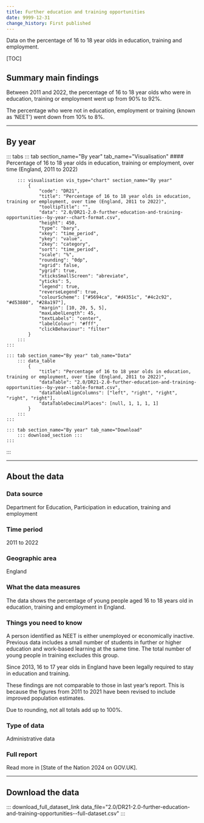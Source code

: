 ```yaml
---
title: Further education and training opportunities
date: 9999-12-31
change_history: First published
---
```


Data on the percentage of 16 to 18 year olds in education, training and employment.

[TOC]

## Summary main findings

Between 2011 and 2022, the percentage of 16 to 18 year olds who were in education, training or employment went up from 90% to 92%.

The percentage who were not in education, employment or training (known as ‘NEET’) went down from 10% to 8%.

---

## By year

::: tabs
    ::: tab section_name="By year" tab_name="Visualisation"
        #### Percentage of 16 to 18 year olds in education, training or employment, over time (England, 2011 to 2022)
        
        ::: visualisation vis_type="chart" section_name="By year"
            {
                "code": "DR21",
                "title": "Percentage of 16 to 18 year olds in education, training or employment, over time (England, 2011 to 2022)",
                "tooltipTitle": "",
                "data": "2.0/DR21-2.0-further-education-and-training-opportunities--by-year--chart-format.csv",
                "height": 450,
                "type": "bary",
                "xkey": "time_period",
                "ykey": "value",
                "zkey": "category",
                "sort": "time_period",
                "scale": "%",
                "rounding": "0dp",
                "xgrid": false,
                "ygrid": true,
                "xticksSmallScreen": "abreviate",
                "yticks": 5,
                "legend": true,
                "reverseLegend": true,
                "colourScheme": ["#5694ca", "#d4351c", "#4c2c92", "#d53880", "#28a197"],
                "margin": [10, 20, 5, 5],
                "maxLabelLength": 45,
                "textLabels": "center",
                "labelColour": "#fff",
                "clickBehaviour": "filter"
            }
        :::
    :::

    ::: tab section_name="By year" tab_name="Data"
        ::: data_table
            {
                "title": "Percentage of 16 to 18 year olds in education, training or employment, over time (England, 2011 to 2022)",
                "dataTable": "2.0/DR21-2.0-further-education-and-training-opportunities--by-year--table-format.csv",
                "dataTableAlignColumns": ["left", "right", "right", "right", "right"],
                "dataTableDecimalPlaces": [null, 1, 1, 1, 1]
            }
        :::
    :::

    ::: tab section_name="By year" tab_name="Download"
        ::: download_section :::
    :::
:::

---

## About the data

### Data source
Department for Education, Participation in education, training and employment

### Time period
2011 to 2022

### Geographic area
England

### What the data measures
The data shows the percentage of young people aged 16 to 18 years old in education, training and employment in England.

### Things you need to know
A person identified as NEET is either unemployed or economically inactive. Previous data includes a small number of students in further or higher education and work-based learning at the same time. The total number of young people in training excludes this group.

Since 2013, 16 to 17 year olds in England have been legally required to stay in education and training.

These findings are not comparable to those in last year’s report. This is because the figures from 2011 to 2021 have been revised to include improved population estimates.

Due to rounding, not all totals add up to 100%.

### Type of data
Administrative data

### Full report
Read more in [State of the Nation 2024 on GOV.UK].

---

## Download the data

::: download_full_dataset_link data_file="2.0/DR21-2.0-further-education-and-training-opportunities--full-dataset.csv" :::
